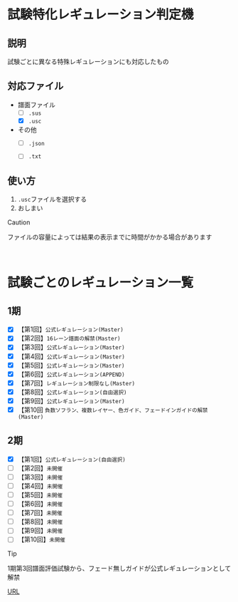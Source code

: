 # 試験特化レギュレーション判定機

## 説明
試験ごとに異なる特殊レギュレーションにも対応したもの

## 対応ファイル
- 譜面ファイル
  - [ ] `.sus` 
  - [x] `.usc`

- その他
  - [ ] `.json`
  - [ ] `.txt`


## 使い方
1. `.usc`ファイルを選択する
2. おしまい


> [!CAUTION]
> ファイルの容量によっては結果の表示までに時間がかかる場合があります

<br>

# 試験ごとのレギュレーション一覧<br>

## 1期
- [x] 【第1回】`公式レギュレーション(Master)`<br>
- [x] 【第2回】`16レーン譜面の解禁(Master)`<br>
- [x] 【第3回】`公式レギュレーション(Master)`<br>
- [x] 【第4回】`公式レギュレーション(Master)`<br>
- [x] 【第5回】`公式レギュレーション(Master)`<br>
- [x] 【第6回】`公式レギュレーション(APPEND)`<br>
- [x] 【第7回】`レギュレーション制限なし(Master)`<br>
- [x] 【第8回】`公式レギュレーション(自由選択)`<br>
- [x] 【第9回】`公式レギュレーション(Master)`<br>
- [x] 【第10回 `負数ソフラン、複数レイヤー、色ガイド、フェードインガイドの解禁(Master)`<br>

## 2期
- [x] 【第1回】`公式レギュレーション(自由選択)`<br>
- [ ] 【第2回】`未開催`<br>
- [ ] 【第3回】`未開催`<br>
- [ ] 【第4回】`未開催`<br>
- [ ] 【第5回】`未開催`<br>
- [ ] 【第6回】`未開催`<br>
- [ ] 【第7回】`未開催`<br>
- [ ] 【第8回】`未開催`<br>
- [ ] 【第9回】`未開催`<br>
- [ ] 【第10回】`未開催`<br>

<!-- ## 3期
- [ ] 【第1回】`未開催`<br>
- [ ] 【第2回】`未開催`<br>
- [ ] 【第3回】`未開催`<br>
- [ ] 【第4回】`未開催`<br>
- [ ] 【第5回】`未開催`<br>
- [ ] 【第6回】`未開催`<br>
- [ ] 【第7回】`未開催`<br>
- [ ] 【第8回】`未開催`<br>
- [ ] 【第9回】`未開催`<br>
- [ ] 【第10回】`未開催`<br>
 -->

> [!TIP]
> 1期第3回譜面評価試験から、フェード無しガイドが公式レギュレーションとして解禁

[URL](https://ens-17.github.io/analyze/)

